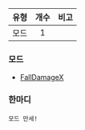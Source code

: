 | 유형 | 개수 | 비고 |
| :--: | :--: | :--: |
| 모드 | 1 |  |

### 모드

- [FallDamageX](http://cafe.naver.com/minecraftpe/2258283)

### 한마디
```
모드 만세!
```
